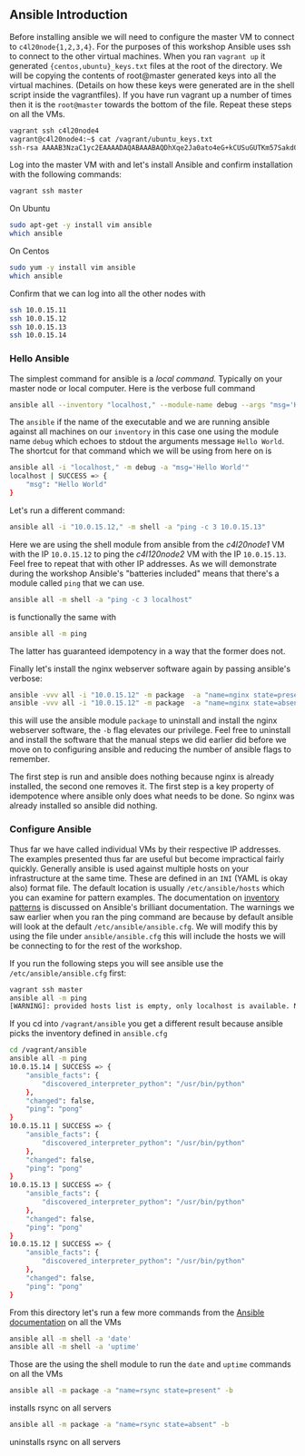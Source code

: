 ## Ansible Introduction

Before installing ansible we will need to configure the master VM to connect to `c4l20node{1,2,3,4}`. For the purposes of this workshop Ansible uses ssh to connect to the other virtual machines. When you ran `vagrant up` it generated `{centos,ubuntu}_keys.txt` files at the root of the directory. We will be copying the contents of root@master generated keys into all the virtual machines. (Details on how these keys were generated are in the shell script inside the vagrantfiles). If you have run vagrant up a number of times then it is the `root@master` towards the bottom of the file. Repeat these steps on all the VMs.

```bash
vagrant ssh c4l20node4
vagrant@c4l20node4:~$ cat /vagrant/ubuntu_keys.txt
ssh-rsa AAAAB3NzaC1yc2EAAAADAQABAAABAQDhXqe2Ja0ato4eG+kCUSuGUTKm57SakdQGO7k0lJHJYgUU0QUB/IByhvA2teiJj2+F3WgiU3Pl9U/QCvTMswRGTcvjEFvGPOGJZfVCiQ+L8zQa9QM1f11tSAXM3mqIIPFUVNHqp42F8w04Q10rVw21eCVXoNSGQzbUIPRyMmHEq6ZDOUwGeH7l0aXzr70tu85XcL5jnoh7adb1y3GAMT7SkESsg05lzs7EpzYMBR+/vwT8YOiqOUScnOhiMJwX1ae2Ztw7rDPh2aoDmXHtF5B5hPmzMN8rlv6yCbDEEvIWhJtD4/B0j+GPpQKWyXrryQHuFu++3634Ck1B1c3eEDaX root@master
```

Log into the master VM with and let's install Ansible and confirm installation with the following commands:

```bash
vagrant ssh master
```

On Ubuntu

```bash
sudo apt-get -y install vim ansible
which ansible
```

On Centos

```bash
sudo yum -y install vim ansible
which ansible
```

Confirm that we can log into all the other nodes with 

```bash
ssh 10.0.15.11
ssh 10.0.15.12
ssh 10.0.15.13
ssh 10.0.15.14
```

### Hello Ansible

The simplest command for ansible is a *local command.* Typically on your master node or local computer. Here is the verbose full command

```bash
ansible all --inventory "localhost," --module-name debug --args "msg='Hello World'"
```

The `ansible` if the name of the executable and we are running ansible against all machines on our `inventory` in this case one using the module name `debug` which echoes to stdout the arguments message `Hello World`. The shortcut for that command which we will be using from here on is

```bash
ansible all -i "localhost," -m debug -a "msg='Hello World'"
localhost | SUCCESS => {
    "msg": "Hello World"
}
```

Let's run a different command:

```bash
ansible all -i "10.0.15.12," -m shell -a "ping -c 3 10.0.15.13"
```

Here we are using the shell module from ansible from the *c4l20node1* VM with the IP `10.0.15.12` to ping the *c4l120node2* VM with the IP `10.0.15.13`. Feel free to repeat that with other IP addresses. As we will demonstrate during the workshop Ansible's "batteries included" means that there's a module called `ping` that we can use.

```bash
ansible all -m shell -a "ping -c 3 localhost"
```

is functionally the same with

```bash
ansible all -m ping
```

The latter has guaranteed idempotency in a way that the former does not. 

Finally let's install the nginx webserver software again by passing ansible's verbose:

```bash
ansible -vvv all -i "10.0.15.12" -m package  -a "name=nginx state=present" -b
ansible -vvv all -i "10.0.15.12" -m package  -a "name=nginx state=absent" -b
```

this will use the ansible module `package` to uninstall and install the nginx webserver software, the `-b` flag elevates our privilege. Feel free to uninstall and install the software that the manual steps we did earlier did before we move on to configuring ansible and reducing the number of ansible flags to remember.

The first step is run and ansible does nothing because nginx is already installed, the second one removes it. The first step is a key property of idempotence where ansible only does what needs to be done. So nginx was already installed so ansible did nothing.

### Configure Ansible

Thus far we have called individual VMs by their respective IP addresses. The examples presented thus far are useful but become impractical fairly quickly. Generally ansible is used against multiple hosts on your infrastructure at the same time. These are defined in an `INI` (YAML is okay also) format file. The default location is usually `/etc/ansible/hosts` which you can examine for pattern examples. The documentation on [inventory patterns](https://docs.ansible.com/ansible/latest/user_guide/intro_inventory.html#intro-inventory) is discussed on Ansible's brilliant documentation. The warnings we saw earlier when you ran the ping command are because by default ansible will look at the default `/etc/ansible/ansible.cfg`. We will modify this by using the file under `ansible/ansible.cfg` this will include the hosts we will be connecting to for the rest of the workshop.

If you run the following steps you will see ansible use the `/etc/ansible/ansible.cfg` first:

```bash
vagrant ssh master
ansible all -m ping
[WARNING]: provided hosts list is empty, only localhost is available. Note that the implicit localhost does not match 'all'
```

If you cd into `/vagrant/ansible` you get a different result because ansible picks the inventory defined in `ansible.cfg`

```bash
cd /vagrant/ansible
ansible all -m ping
10.0.15.14 | SUCCESS => {
    "ansible_facts": {
        "discovered_interpreter_python": "/usr/bin/python"
    },
    "changed": false,
    "ping": "pong"
}
10.0.15.11 | SUCCESS => {
    "ansible_facts": {
        "discovered_interpreter_python": "/usr/bin/python"
    },
    "changed": false,
    "ping": "pong"
}
10.0.15.13 | SUCCESS => {
    "ansible_facts": {
        "discovered_interpreter_python": "/usr/bin/python"
    },
    "changed": false,
    "ping": "pong"
}
10.0.15.12 | SUCCESS => {
    "ansible_facts": {
        "discovered_interpreter_python": "/usr/bin/python"
    },
    "changed": false,
    "ping": "pong"
}
```

From this directory let's run a few more commands from the [Ansible documentation](https://docs.ansible.com/ansible/latest/user_guide/intro_adhoc.html) on all the VMs

```bash
ansible all -m shell -a 'date'
ansible all -m shell -a 'uptime'
```

Those are the using the shell module to run the `date` and `uptime` commands on all the VMs

```bash
ansible all -m package -a "name=rsync state=present" -b
```

installs rsync on all servers

```bash
ansible all -m package -a "name=rsync state=absent" -b
```

uninstalls rsync on all servers


